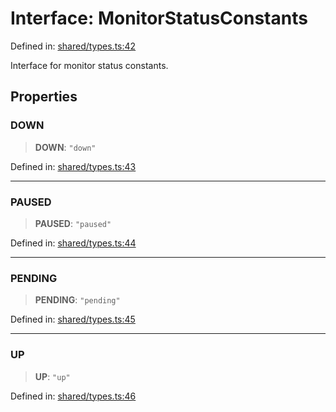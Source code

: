 # Interface: MonitorStatusConstants

Defined in: [shared/types.ts:42](https://github.com/Nick2bad4u/Uptime-Watcher/blob/main/shared/types.ts#L42)

Interface for monitor status constants.

## Properties

### DOWN

> **DOWN**: `"down"`

Defined in: [shared/types.ts:43](https://github.com/Nick2bad4u/Uptime-Watcher/blob/main/shared/types.ts#L43)

***

### PAUSED

> **PAUSED**: `"paused"`

Defined in: [shared/types.ts:44](https://github.com/Nick2bad4u/Uptime-Watcher/blob/main/shared/types.ts#L44)

***

### PENDING

> **PENDING**: `"pending"`

Defined in: [shared/types.ts:45](https://github.com/Nick2bad4u/Uptime-Watcher/blob/main/shared/types.ts#L45)

***

### UP

> **UP**: `"up"`

Defined in: [shared/types.ts:46](https://github.com/Nick2bad4u/Uptime-Watcher/blob/main/shared/types.ts#L46)
